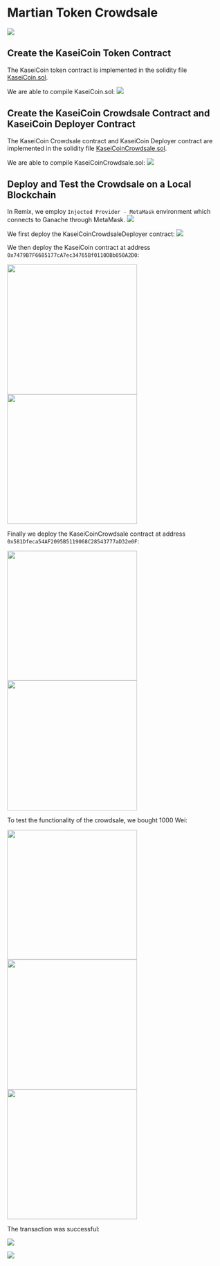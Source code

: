 # Martian Token Crowdsale

![](images/application-image.png)

## Create the KaseiCoin Token Contract

The KaseiCoin token contract is implemented in the solidity file [KaseiCoin.sol](KaseiCoin.sol). 

We are able to compile KaseiCoin.sol:
![](images/img1.png)

## Create the KaseiCoin Crowdsale Contract and KaseiCoin Deployer Contract

The KaseiCoin Crowdsale contract and KaseiCoin Deployer contract are implemented in the solidity file [KaseiCoinCrowdsale.sol](KaseiCoinCrowdsale.sol).

We are able to compile KaseiCoinCrowdsale.sol:
![](images/img2.png)

## Deploy and Test the Crowdsale on a Local Blockchain

In Remix, we employ `Injected Provider - MetaMask` environment which connects to Ganache through MetaMask. 
![](images/img3.png)

We first deploy the KaseiCoinCrowdsaleDeployer contract:
![](images/img4.png)

We then deploy the KaseiCoin contract at address `0x7479B7F6685177cA7ec34765Bf0110DBb050A2D0`:

<img src="images/img7.png" width="300"/> <img src="images/img8.png" width="300"/>

Finally we deploy the KaseiCoinCrowdsale contract at address `0x581Dfeca54AF2095B5119068C28543777aD32e0F`:

<img src="images/img9.png" width="300"/> <img src="images/img10.png" width="300"/>

To test the functionality of the crowdsale, we bought 1000 Wei:

<img src="images/img11.png" width="300"/> <img src="images/img12.png" width="300"/> <img src="images/img13.png" width="300"/>

The transaction was successful:

![](images/img14.png)


![](images/img15.png)


